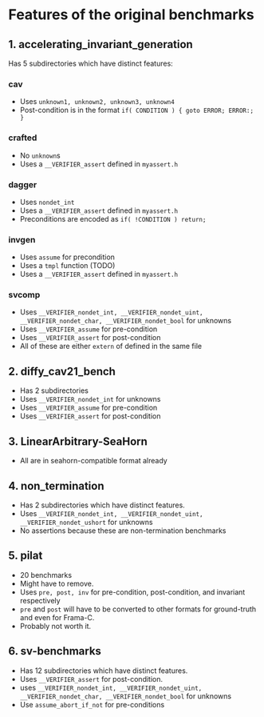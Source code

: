 # Features of the original benchmarks

## 1. accelerating_invariant_generation

Has 5 subdirectories which have distinct features:

### cav
- Uses `unknown1, unknown2, unknown3, unknown4`
- Post-condition is in the format `if( CONDITION ) { goto ERROR; ERROR:; }`

### crafted
- No `unknown`s
- Uses a `__VERIFIER_assert` defined in `myassert.h`

### dagger
- Uses `nondet_int`
- Uses a `__VERIFIER_assert` defined in `myassert.h`
- Preconditions are encoded as `if( !CONDITION ) return;`

### invgen
- Uses `assume` for precondition
- Uses a `tmpl` function (TODO)
- Uses a `__VERIFIER_assert` defined in `myassert.h`

### svcomp
- Uses `__VERIFIER_nondet_int, __VERIFIER_nondet_uint, __VERIFIER_nondet_char, __VERIFIER_nondet_bool` for unknowns
- Uses `__VERIFIER_assume` for pre-condition
- Uses `__VERIFIER_assert` for post-condition
- All of these are either `extern` of defined in the same file

## 2. diffy_cav21_bench

- Has 2 subdirectories
- Uses `__VERIFIER_nondet_int` for unknowns
- Uses `__VERIFIER_assume` for pre-condition
- Uses `__VERIFIER_assert` for post-condition

## 3. LinearArbitrary-SeaHorn

- All are in seahorn-compatible format already

## 4. non_termination

- Has 2 subdirectories which have distinct features.
- Uses `__VERIFIER_nondet_int, __VERIFIER_nondet_uint, __VERIFIER_nondet_ushort` for unknowns
- No assertions because these are non-termination benchmarks

## 5. pilat

- 20 benchmarks 
- Might have to remove.
- Uses `pre, post, inv` for pre-condition, post-condition, and invariant respectively
- `pre` and `post` will have to be converted to other formats for ground-truth and even for Frama-C.
- Probably not worth it.

## 6. sv-benchmarks

- Has 12 subdirectories which have distinct features.
- Uses `__VERIFIER_assert` for post-condition.
- uses `__VERIFIER_nondet_int, __VERIFIER_nondet_uint, __VERIFIER_nondet_char, __VERIFIER_nondet_bool` for unknowns
- Use `assume_abort_if_not` for pre-conditions
